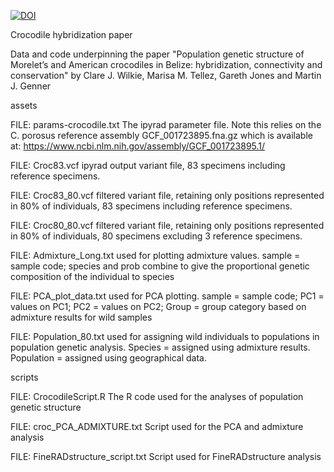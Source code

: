 [![DOI](https://zenodo.org/badge/DOI/10.5281/zenodo.7604944.svg)](https://doi.org/10.5281/zenodo.7604944)

Crocodile hybridization paper

Data and code underpinning the paper "Population genetic structure of Morelet’s and American crocodiles in Belize: hybridization, connectivity and conservation" by Clare J. Wilkie, Marisa M. Tellez, Gareth Jones and Martin J. Genner

assets

FILE: params-crocodile.txt
The ipyrad parameter file. Note this relies on the C. porosus reference assembly GCF_001723895.fna.gz which is available at:
https://www.ncbi.nlm.nih.gov/assembly/GCF_001723895.1/

FILE: Croc83.vcf
ipyrad output variant file, 83 specimens including reference specimens.

FILE: Croc83_80.vcf
filtered variant file, retaining only positions represented in 80% of individuals, 83 specimens including reference specimens.

FILE: Croc80_80.vcf
filtered variant file, retaining only positions represented in 80% of individuals, 80 specimens excluding 3 reference specimens.

FILE: Admixture_Long.txt
used for plotting admixture values. sample = sample code; species and prob combine to give the proportional genetic composition of the individual to species

FILE: PCA_plot_data.txt
used for PCA plotting. sample = sample code; PC1 = values on PC1; PC2 = values on PC2; Group = group category based on admixture results for wild samples

FILE: Population_80.txt used for assigning wild individuals to populations in population genetic analysis. Species = assigned using admixture results. Population = assigned using geographical data.

scripts

FILE: CrocodileScript.R
The R code used for the analyses of population genetic structure

FILE: croc_PCA_ADMIXTURE.txt
Script used for the PCA and admixture analysis

FILE: FineRADstructure_script.txt
Script used for FineRADstructure analysis
